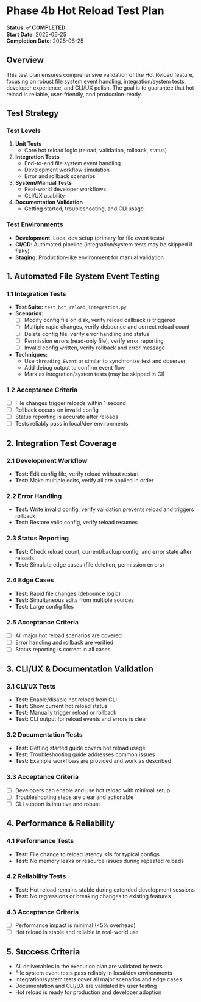 # Phase 4b Hot Reload Test Plan

**Status: ✅ COMPLETED**  
**Start Date**: 2025-06-25  
**Completion Date**: 2025-06-25  

## Overview
This test plan ensures comprehensive validation of the Hot Reload feature, focusing on robust file system event handling, integration/system tests, developer experience, and CLI/UX polish. The goal is to guarantee that hot reload is reliable, user-friendly, and production-ready.

## Test Strategy

### Test Levels
1. **Unit Tests**
   - Core hot reload logic (reload, validation, rollback, status)
2. **Integration Tests**
   - End-to-end file system event handling
   - Development workflow simulation
   - Error and rollback scenarios
3. **System/Manual Tests**
   - Real-world developer workflows
   - CLI/UX usability
4. **Documentation Validation**
   - Getting started, troubleshooting, and CLI usage

### Test Environments
- **Development**: Local dev setup (primary for file event tests)
- **CI/CD**: Automated pipeline (integration/system tests may be skipped if flaky)
- **Staging**: Production-like environment for manual validation

## 1. Automated File System Event Testing

### 1.1 Integration Tests
- **Test Suite:** `test_hot_reload_integration.py`
- **Scenarios:**
  - [ ] Modify config file on disk, verify reload callback is triggered
  - [ ] Multiple rapid changes, verify debounce and correct reload count
  - [ ] Delete config file, verify error handling and status
  - [ ] Permission errors (read-only file), verify error reporting
  - [ ] Invalid config written, verify rollback and error message
- **Techniques:**
  - Use `threading.Event` or similar to synchronize test and observer
  - Add debug output to confirm event flow
  - Mark as integration/system tests (may be skipped in CI)

### 1.2 Acceptance Criteria
- [ ] File changes trigger reloads within 1 second
- [ ] Rollback occurs on invalid config
- [ ] Status reporting is accurate after reloads
- [ ] Tests reliably pass in local/dev environments

## 2. Integration Test Coverage

### 2.1 Development Workflow
- **Test:** Edit config file, verify reload without restart
- **Test:** Make multiple edits, verify all are applied in order

### 2.2 Error Handling
- **Test:** Write invalid config, verify validation prevents reload and triggers rollback
- **Test:** Restore valid config, verify reload resumes

### 2.3 Status Reporting
- **Test:** Check reload count, current/backup config, and error state after reloads
- **Test:** Simulate edge cases (file deletion, permission errors)

### 2.4 Edge Cases
- **Test:** Rapid file changes (debounce logic)
- **Test:** Simultaneous edits from multiple sources
- **Test:** Large config files

### 2.5 Acceptance Criteria
- [ ] All major hot reload scenarios are covered
- [ ] Error handling and rollback are verified
- [ ] Status reporting is correct in all cases

## 3. CLI/UX & Documentation Validation

### 3.1 CLI/UX Tests
- **Test:** Enable/disable hot reload from CLI
- **Test:** Show current hot reload status
- **Test:** Manually trigger reload or rollback
- **Test:** CLI output for reload events and errors is clear

### 3.2 Documentation Tests
- **Test:** Getting started guide covers hot reload usage
- **Test:** Troubleshooting guide addresses common issues
- **Test:** Example workflows are provided and work as described

### 3.3 Acceptance Criteria
- [ ] Developers can enable and use hot reload with minimal setup
- [ ] Troubleshooting steps are clear and actionable
- [ ] CLI support is intuitive and robust

## 4. Performance & Reliability

### 4.1 Performance Tests
- **Test:** File change to reload latency <1s for typical configs
- **Test:** No memory leaks or resource issues during repeated reloads

### 4.2 Reliability Tests
- **Test:** Hot reload remains stable during extended development sessions
- **Test:** No regressions or breaking changes to existing features

### 4.3 Acceptance Criteria
- [ ] Performance impact is minimal (<5% overhead)
- [ ] Hot reload is stable and reliable in real-world use

## 5. Success Criteria
- All deliverables in the execution plan are validated by tests
- File system event tests pass reliably in local/dev environments
- Integration/system tests cover all major scenarios and edge cases
- Documentation and CLI/UX are validated by user testing
- Hot reload is ready for production and developer adoption 
